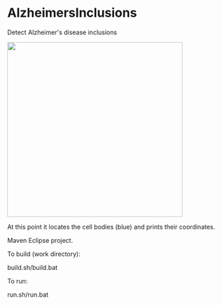 # AlzheimersInclusions
Detect Alzheimer's disease inclusions

<img src="http://tom.portegys.com/images/Composite (RGB) Output_0.png" width="400" height="400" />

At this point it locates the cell bodies (blue) and prints their coordinates.

Maven Eclipse project.

To build (work directory):

build.sh/build.bat

To run:

run.sh/run.bat

